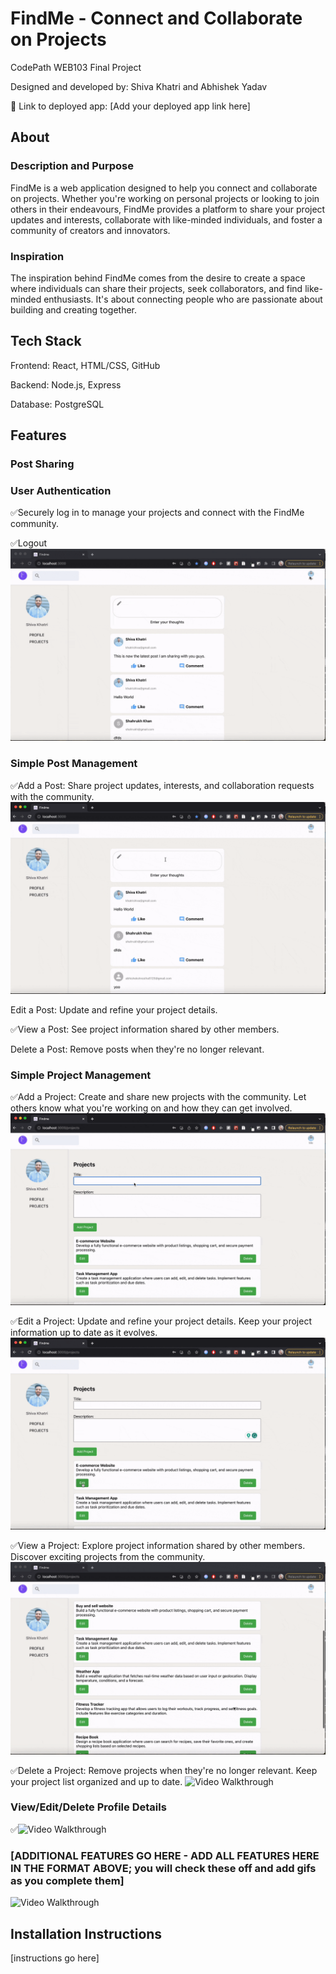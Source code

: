 # FindMe - Connect and Collaborate on Projects

CodePath WEB103 Final Project

Designed and developed by: Shiva Khatri and Abhishek Yadav

🔗 Link to deployed app: [Add your deployed app link here]

## About

### Description and Purpose

FindMe is a web application designed to help you connect and collaborate on projects. Whether you're working on personal projects or looking to join others in their endeavours, FindMe provides a platform to share your project updates and interests, collaborate with like-minded individuals, and foster a community of creators and innovators.

### Inspiration

The inspiration behind FindMe comes from the desire to create a space where individuals can share their projects, seek collaborators, and find like-minded enthusiasts. It's about connecting people who are passionate about building and creating together.

## Tech Stack

Frontend: React, HTML/CSS, GitHub

Backend: Node.js, Express

Database: PostgreSQL

## Features

### Post Sharing



### User Authentication
✅Securely log in to manage your projects and connect with the FindMe community.
<img src='./login.gif' title='' width='' alt='' />

✅Logout
<img src='./logout.gif' title='' width='' alt='' />





### Simple Post Management
✅Add a Post: Share project updates, interests, and collaboration requests with the community.
<img src='./postapost.gif' title='' width='' alt='' />

Edit a Post: Update and refine your project details.

✅View a Post: See project information shared by other members.
<img src='./viewposts.gif' title='' width='' alt='' />

Delete a Post: Remove posts when they're no longer relevant.

### Simple Project Management
✅Add a Project: Create and share new projects with the community. Let others know what you're working on and how they can get involved.
<img src='./newproject.gif' title='Video Walkthrough' width='' alt='Video Walkthrough' />

✅Edit a Project: Update and refine your project details. Keep your project information up to date as it evolves.
<img src='./editproject.gif' title='Video Walkthrough' width='' alt='Video Walkthrough' />

✅View a Project: Explore project information shared by other members. Discover exciting projects from the community.
<img src='./viewprojects.gif' title='Video Walkthrough' width='' alt='Video Walkthrough' />

✅Delete a Project: Remove projects when they're no longer relevant. Keep your project list organized and up to date.
<img src='./deleteprojects.gif' title='Video Walkthrough' width='' alt='Video Walkthrough' />

### View/Edit/Delete Profile Details
✅<img src='./detailsprofile.gif' title='Video Walkthrough' width='' alt='Video Walkthrough' />




### [ADDITIONAL FEATURES GO HERE - ADD ALL FEATURES HERE IN THE FORMAT ABOVE; you will check these off and add gifs as you complete them]

<img src='./unit8.gif' title='Video Walkthrough' width='' alt='Video Walkthrough' />

## Installation Instructions

[instructions go here]
